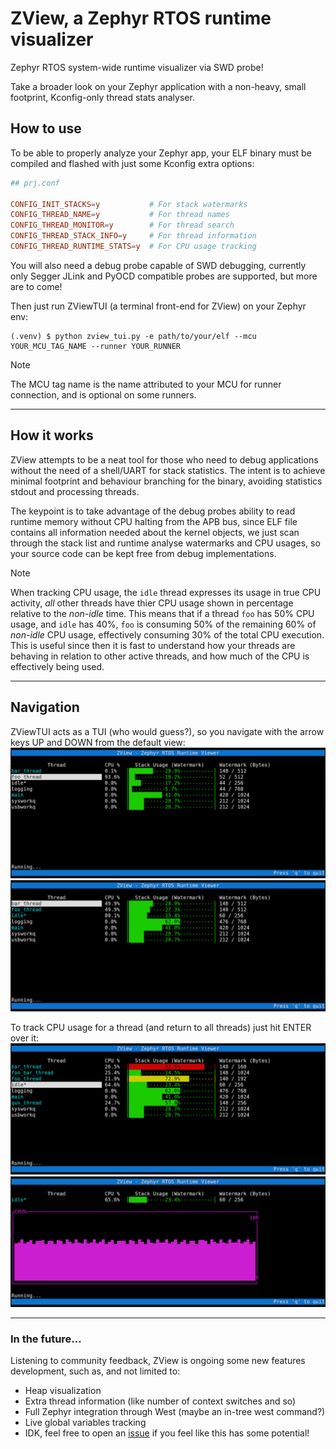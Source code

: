 # ZView, a Zephyr RTOS runtime visualizer

Zephyr RTOS system-wide runtime visualizer via SWD probe!

Take a broader look on your Zephyr application with a non-heavy, small footprint, Kconfig-only thread stats analyser.

## How to use

To be able to properly analyze your Zephyr app, your ELF binary must be compiled and flashed with just some Kconfig
extra options:

```conf
## prj.conf

CONFIG_INIT_STACKS=y           # For stack watermarks
CONFIG_THREAD_NAME=y           # For thread names
CONFIG_THREAD_MONITOR=y        # For thread search
CONFIG_THREAD_STACK_INFO=y     # For thread information
CONFIG_THREAD_RUNTIME_STATS=y  # For CPU usage tracking
```

You will also need a debug probe capable of SWD debugging, currently only Segger JLink and PyOCD compatible probes are
supported, but more are to come!

Then just run ZViewTUI (a terminal front-end for ZView) on your Zephyr env:

```shell
(.venv) $ python zview_tui.py -e path/to/your/elf --mcu YOUR_MCU_TAG_NAME --runner YOUR_RUNNER
```

> [!NOTE]
> The MCU tag name is the name attributed to your MCU for runner connection, and is optional on some runners.

****

## How it works

ZView attempts to be a neat tool for those who need to debug applications without the need of a shell/UART for stack
statistics. The intent is to achieve minimal footprint and behaviour branching for the binary, avoiding statistics
stdout and processing threads.

The keypoint is to take advantage of the debug probes ability to read runtime memory without CPU halting from the APB
bus, since ELF file contains all information needed about the kernel objects, we just scan through the stack list and
runtime analyse watermarks and CPU usages, so your source code can be kept free from debug implementations.


> [!NOTE]
> When tracking CPU usage, the `idle` thread expresses its usage in true CPU activity, *all* other threads have thier
> CPU usage shown in percentage relative to the *non-idle* time. This means that if a thread `foo` has 50% CPU usage,
> and `idle` has 40%, `foo` is consuming 50% of the remaining 60% of *non-idle* CPU usage, effectively consuming 30% of
> the total CPU execution. This is useful since then it is fast to understand how your threads are behaving in relation
> to other active threads, and how much of the CPU is effectively being used.

****

## Navigation

ZViewTUI acts as a TUI (who would guess?), so you navigate with the arrow keys UP and DOWN from the default view:
![TUI Navigation](./docs/assets/default_view_1.png)
![TUI Navigation example 2](./docs/assets/default_view_2.png)

To track CPU usage for a thread (and return to all threads) just hit ENTER over it:
![Thread tracking](./docs/assets/thread_track_1.png)
![Thread tracking](./docs/assets/thread_track_2.png)


****

### In the future...

Listening to community feedback, ZView is ongoing some new features development, such as, and not limited to:

- Heap visualization
- Extra thread information (like number of context switches and so)
- Full Zephyr integration through West (maybe an in-tree west command?)
- Live global variables tracking
- IDK, feel free to open an [issue](https://github.com/wkhadgar/zview/issues) if you feel like this has some potential!
